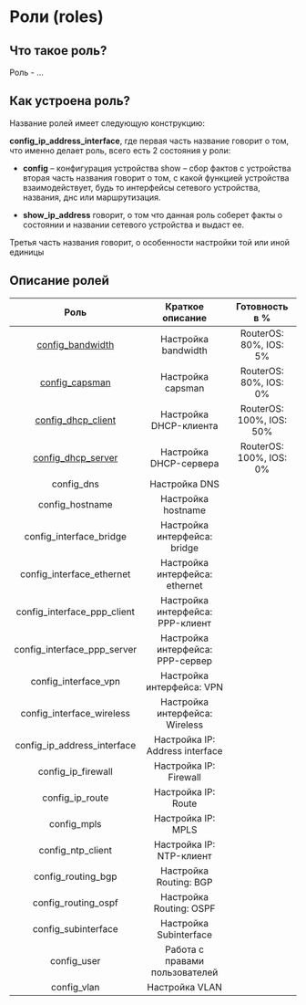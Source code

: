 # Роли (roles)

## Что такое роль?

Роль - ...

## Как устроена роль?

Название ролей имеет следующую конструкцию:

**config_ip_address_interface**, где первая часть название говорит о том, что именно делает роль, всего есть 2 состояния у
роли:

* **config** – конфигурация устройства show – сбор фактов с устройства вторая часть названия говорит о том, с какой функцией
устройства взаимодействует, будь то интерфейсы сетевого устройства, названия, днс или маршрутизация. 

* **show_ip_address** говорит, о том что данная роль соберет факты о состоянии и названии сетевого устройства и выдаст ее.

Третья часть названия говорит, о особенности настройки той или иной единицы

## Описание ролей

|             Роль            |         Краткое описание         | Готовность в % |
|:---------------------------:|:--------------------------------:|:----------------:|
|[config_bandwidth](bandwidth)|Настройка bandwidth|RouterOS: 80%, IOS: 5%|
|[config_capsman](capsman)|Настройка capsman|RouterOS: 80%, IOS: 0%|
|[config_dhcp_client](dhcp_client)|Настройка DHCP-клиента|RouterOS: 100%, IOS: 50%|
|[config_dhcp_server](dhcp_server)|Настройка DHCP-сервера|RouterOS: 100%, IOS: 0%|
|config_dns                  | Настройка DNS                    |                |
|config_hostname             | Настройка hostname               |                |
|config_interface_bridge     | Настройка интерфейса: bridge     |                |
|config_interface_ethernet   | Настройка интерфейса: ethernet   |                |
|config_interface_ppp_client | Настройка интерфейса: PPP-клиент |                |
|config_interface_ppp_server | Настройка интерфейса: PPP-сервер |                |
|config_interface_vpn        | Настройка интерфейса: VPN        |                |
|config_interface_wireless   | Настройка интерфейса: Wireless   |                |
|config_ip_address_interface | Настройка IP: Address interface  |                |
|config_ip_firewall          | Настройка IP: Firewall           |                |
|config_ip_route             | Настройка IP: Route              |                |
|config_mpls                 | Настройка IP: MPLS               |                |
|config_ntp_client           | Настройка IP: NTP-клиент         |                |
|config_routing_bgp          | Настройка Routing: BGP           |                |
|config_routing_ospf         | Настройка Routing: OSPF          |                |
|config_subinterface         | Настройка Subinterface           |                |
|config_user                 | Работа с правами пользователей   |                |
|config_vlan                 | Настройка VLAN                   |                |
